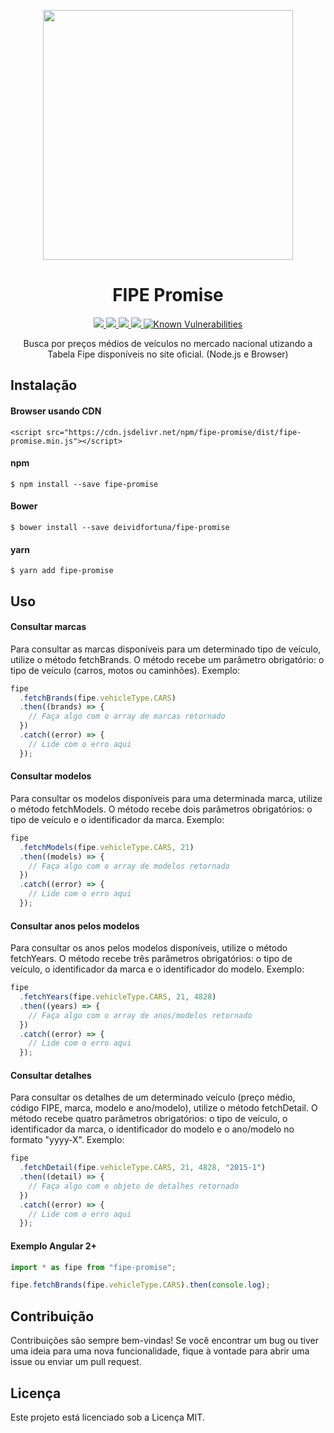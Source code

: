 <p align="center">
  <img src="https://raw.githubusercontent.com/deividfortuna/fipe-promise/feature/readme/content/icon.svg" width="400">
</p>

<h1 align="center">FIPE Promise</h1>

<p align="center">
  <a href="https://npm-stat.com/charts.html?package=fipe-promise">
    <img src="https://img.shields.io/npm/dm/fipe-promise.svg">
  </a>
  <a href="https://coveralls.io/github/deividfortuna/fipe-promise?branch=master">
    <img src="https://coveralls.io/repos/github/deividfortuna/fipe-promise/badge.svg?branch=master">
  </a>
  <a href="https://www.npmjs.com/package/fipe-promise">
    <img src="https://badge.fury.io/js/fipe-promise.svg">
  </a>
  <a href="http://standardjs.com/">
    <img src="https://img.shields.io/badge/code%20style-standard-brightgreen.svg">
  </a>
  <a href="https://snyk.io/test/github/deividfortuna/fipe-promise">
    <img src="https://snyk.io/test/github/deividfortuna/fipe-promise/badge.svg" alt="Known Vulnerabilities" data-canonical-src="https://snyk.io/test/github/deividfortuna/fipe-promise" style="max-width:100%;">
  </a>
</p>

<p align="center">
  Busca por preços médios de veículos no mercado nacional utizando a Tabela Fipe disponíveis no site oficial. (Node.js e Browser)
</p>

## Instalação

#### Browser usando CDN

```
<script src="https://cdn.jsdelivr.net/npm/fipe-promise/dist/fipe-promise.min.js"></script>
```

#### npm

```
$ npm install --save fipe-promise
```

#### Bower

```
$ bower install --save deividfortuna/fipe-promise
```

#### yarn

```
$ yarn add fipe-promise
```

## Uso

#### Consultar marcas

Para consultar as marcas disponíveis para um determinado tipo de veículo, utilize o método fetchBrands. O método recebe um parâmetro obrigatório: o tipo de veículo (carros, motos ou caminhões). Exemplo:

```js
fipe
  .fetchBrands(fipe.vehicleType.CARS)
  .then((brands) => {
    // Faça algo com o array de marcas retornado
  })
  .catch((error) => {
    // Lide com o erro aqui
  });
```

#### Consultar modelos

Para consultar os modelos disponíveis para uma determinada marca, utilize o método fetchModels. O método recebe dois parâmetros obrigatórios: o tipo de veículo e o identificador da marca. Exemplo:

```js
fipe
  .fetchModels(fipe.vehicleType.CARS, 21)
  .then((models) => {
    // Faça algo com o array de modelos retornado
  })
  .catch((error) => {
    // Lide com o erro aqui
  });
```

#### Consultar anos pelos modelos

Para consultar os anos pelos modelos disponíveis, utilize o método fetchYears. O método recebe três parâmetros obrigatórios: o tipo de veículo, o identificador da marca e o identificador do modelo. Exemplo:

```js
fipe
  .fetchYears(fipe.vehicleType.CARS, 21, 4828)
  .then((years) => {
    // Faça algo com o array de anos/modelos retornado
  })
  .catch((error) => {
    // Lide com o erro aqui
  });
```

#### Consultar detalhes

Para consultar os detalhes de um determinado veículo (preço médio, código FIPE, marca, modelo e ano/modelo), utilize o método fetchDetail. O método recebe quatro parâmetros obrigatórios: o tipo de veículo, o identificador da marca, o identificador do modelo e o ano/modelo no formato "yyyy-X". Exemplo:

```js
fipe
  .fetchDetail(fipe.vehicleType.CARS, 21, 4828, "2015-1")
  .then((detail) => {
    // Faça algo com o objeto de detalhes retornado
  })
  .catch((error) => {
    // Lide com o erro aqui
  });
```

#### Exemplo Angular 2+

```ts
import * as fipe from "fipe-promise";

fipe.fetchBrands(fipe.vehicleType.CARS).then(console.log);
```

## Contribuição

Contribuições são sempre bem-vindas! Se você encontrar um bug ou tiver uma ideia para uma nova funcionalidade, fique à vontade para abrir uma issue ou enviar um pull request.

## Licença

Este projeto está licenciado sob a Licença MIT.
